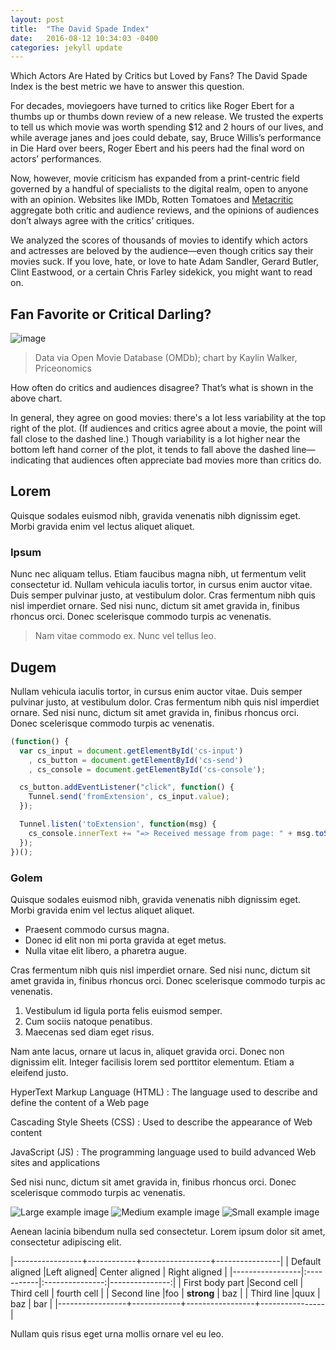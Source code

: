```yaml
---
layout: post
title:  "The David Spade Index"
date:   2016-08-12 10:34:03 -0400
categories: jekyll update
---
```


<p class="lead">Which Actors Are Hated by Critics but Loved by Fans? The David Spade Index is the best metric we have to answer this question.</p>

For decades, moviegoers have turned to critics like Roger Ebert for a thumbs up or thumbs down review of a new release. We trusted the experts to tell us which movie was worth spending $12 and 2 hours of our lives, and while average janes and joes could debate, say, Bruce Willis’s performance in Die Hard over beers, Roger Ebert and his peers had the final word on actors’ performances. 

Now, however, movie criticism has expanded from a print-centric field governed by a handful of specialists to the digital realm, open to anyone with an opinion. Websites like IMDb, Rotten Tomatoes and [Metacritic](http://www.metacritic.com/) aggregate both critic and audience reviews, and the opinions of audiences don’t always agree with the critics’ critiques.

We analyzed the scores of thousands of movies to identify which actors and actresses are beloved by the audience—even though critics say their movies suck. If you love, hate, or love to hate Adam Sandler, Gerard Butler, Clint Eastwood, or a certain Chris Farley sidekick, you might want to read on. 

## Fan Favorite or Critical Darling?
![image](http://pix-media.s3.amazonaws.com/blog/1196/movies_scatter_movies_2.png)

> Data via Open Movie Database (OMDb); chart by Kaylin Walker, Priceonomics

How often do critics and audiences disagree? That’s what is shown in the above chart.

In general, they agree on good movies: there's a lot less variability at the top right of the plot. (If audiences and critics agree about a movie, the point will fall close to the dashed line.) Though variability is a lot higher near the bottom left hand corner of the plot, it tends to fall above the dashed line—indicating that audiences often appreciate bad movies more than critics do. 


## Lorem
Quisque sodales euismod nibh, gravida venenatis nibh dignissim eget. Morbi gravida enim vel lectus aliquet aliquet.

### Ipsum
Nunc nec aliquam tellus. Etiam faucibus magna nibh, ut fermentum velit consectetur id. Nullam vehicula iaculis tortor, in cursus enim auctor vitae. Duis semper pulvinar justo, at vestibulum dolor. Cras fermentum nibh quis nisl imperdiet ornare. Sed nisi nunc, dictum sit amet gravida in, finibus rhoncus orci. Donec scelerisque commodo turpis ac venenatis.

> Nam vitae commodo ex. Nunc vel tellus leo.

## Dugem
Nullam vehicula iaculis tortor, in cursus enim auctor vitae. Duis semper pulvinar justo, at vestibulum dolor. Cras fermentum nibh quis nisl imperdiet ornare. Sed nisi nunc, dictum sit amet gravida in, finibus rhoncus orci. Donec scelerisque commodo turpis ac venenatis.

``` javascript
(function() {
  var cs_input = document.getElementById('cs-input')
    , cs_button = document.getElementById('cs-send')
    , cs_console = document.getElementById('cs-console');

  cs_button.addEventListener("click", function() {
    Tunnel.send('fromExtension', cs_input.value);
  });

  Tunnel.listen('toExtension', function(msg) {
    cs_console.innerText += "=> Received message from page: " + msg.toString() + "\n";
  });
})();
```

### Golem
Quisque sodales euismod nibh, gravida venenatis nibh dignissim eget. Morbi gravida enim vel lectus aliquet aliquet.

* Praesent commodo cursus magna.
* Donec id elit non mi porta gravida at eget metus.
* Nulla vitae elit libero, a pharetra augue.

Cras fermentum nibh quis nisl imperdiet ornare. Sed nisi nunc, dictum sit amet gravida in, finibus rhoncus orci. Donec scelerisque commodo turpis ac venenatis.

1. Vestibulum id ligula porta felis euismod semper.
2. Cum sociis natoque penatibus.
3. Maecenas sed diam eget risus.

Nam ante lacus, ornare ut lacus in, aliquet gravida orci. Donec non dignissim elit. Integer facilisis lorem sed porttitor elementum. Etiam a eleifend justo.

HyperText Markup Language (HTML)
: The language used to describe and define the content of a Web page

Cascading Style Sheets (CSS)
: Used to describe the appearance of Web content

JavaScript (JS)
: The programming language used to build advanced Web sites and applications

Sed nisi nunc, dictum sit amet gravida in, finibus rhoncus orci. Donec scelerisque commodo turpis ac venenatis.

![Large example image](http://placehold.it/800x400 "Large example image")
![Medium example image](http://placehold.it/400x200 "Medium example image")
![Small example image](http://placehold.it/200x200 "Small example image")

Aenean lacinia bibendum nulla sed consectetur. Lorem ipsum dolor sit amet, consectetur adipiscing elit.

|-----------------+------------+-----------------+----------------|
| Default aligned |Left aligned| Center aligned  | Right aligned  |
|-----------------|:-----------|:---------------:|---------------:|
| First body part |Second cell | Third cell      | fourth cell    |
| Second line     |foo         | **strong**      | baz            |
| Third line      |quux        | baz             | bar            |
|-----------------+------------+-----------------+----------------|

Nullam quis risus eget urna mollis ornare vel eu leo.
